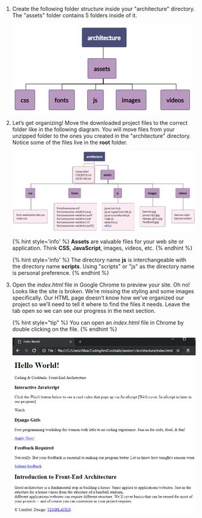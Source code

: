 1. Create the following folder structure inside your "architecture" directory. The "assets" folder contains 5 folders inside of it.

   ![](images/folder-diagram.png)


1. Let’s get organizing! Move the downloaded project files to the correct folder like in the following diagram. You will move files from your unzipped folder to the ones you created in the "architecture" directory. Notice some of the files live in the **root** folder. 

   ![](images/file-diagram.png)

      {% hint style='info' %}
**Assets** are valuable files for your web site or application. Think **CSS**, **JavaScript**, images, videos, etc.
   {% endhint %}

   {% hint style='info' %}
The directory name **js** is interchangeable with the directory name **scripts**. Using "scripts" or "js" as the directory name is personal preference.
   {% endhint %}

1. Open the _index.html_ file in Google Chrome to preview your site. Oh no! Looks like the site is broken. We’re missing the styling and some images specifically. Our HTML page doesn’t know how we’ve organized our project so we’ll need to tell it where to find the files it needs. Leave the tab open so we can see our progress in the next section.

   {% hint style="tip" %}
You can open an _index.html_ file in Chrome by double clicking on the file.
   {% endhint %}
   
   ![](images/preview.png)

